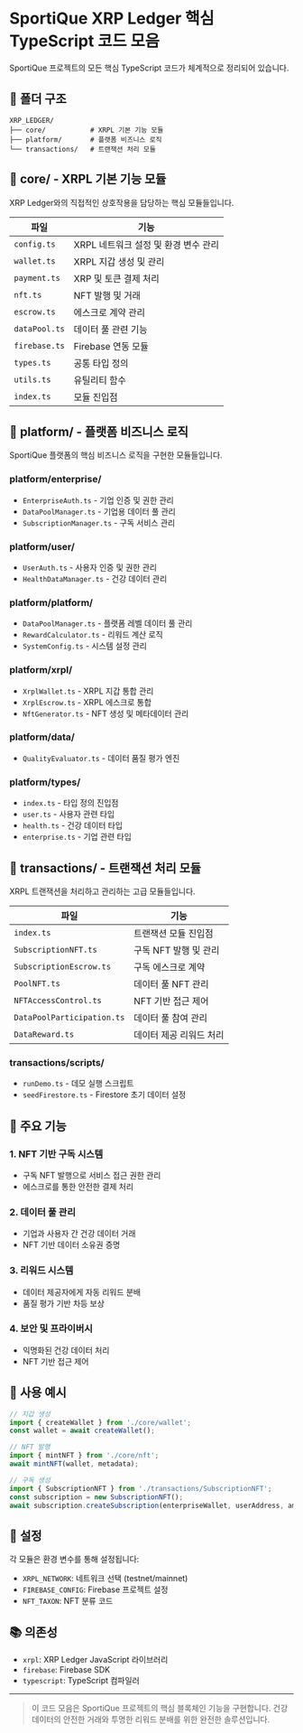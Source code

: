 # SportiQue XRP Ledger 핵심 TypeScript 코드 모음

SportiQue 프로젝트의 모든 핵심 TypeScript 코드가 체계적으로 정리되어 있습니다.

## 📁 폴더 구조

```
XRP_LEDGER/
├── core/           # XRPL 기본 기능 모듈
├── platform/       # 플랫폼 비즈니스 로직
└── transactions/   # 트랜잭션 처리 모듈
```

## 🎯 core/ - XRPL 기본 기능 모듈

XRP Ledger와의 직접적인 상호작용을 담당하는 핵심 모듈들입니다.

| 파일 | 기능 |
|------|------|
| `config.ts` | XRPL 네트워크 설정 및 환경 변수 관리 |
| `wallet.ts` | XRPL 지갑 생성 및 관리 |
| `payment.ts` | XRP 및 토큰 결제 처리 |
| `nft.ts` | NFT 발행 및 거래 |
| `escrow.ts` | 에스크로 계약 관리 |
| `dataPool.ts` | 데이터 풀 관련 기능 |
| `firebase.ts` | Firebase 연동 모듈 |
| `types.ts` | 공통 타입 정의 |
| `utils.ts` | 유틸리티 함수 |
| `index.ts` | 모듈 진입점 |

## 💼 platform/ - 플랫폼 비즈니스 로직

SportiQue 플랫폼의 핵심 비즈니스 로직을 구현한 모듈들입니다.

### platform/enterprise/
- `EnterpriseAuth.ts` - 기업 인증 및 권한 관리
- `DataPoolManager.ts` - 기업용 데이터 풀 관리
- `SubscriptionManager.ts` - 구독 서비스 관리

### platform/user/
- `UserAuth.ts` - 사용자 인증 및 권한 관리
- `HealthDataManager.ts` - 건강 데이터 관리

### platform/platform/
- `DataPoolManager.ts` - 플랫폼 레벨 데이터 풀 관리
- `RewardCalculator.ts` - 리워드 계산 로직
- `SystemConfig.ts` - 시스템 설정 관리

### platform/xrpl/
- `XrplWallet.ts` - XRPL 지갑 통합 관리
- `XrplEscrow.ts` - XRPL 에스크로 통합
- `NftGenerator.ts` - NFT 생성 및 메타데이터 관리

### platform/data/
- `QualityEvaluator.ts` - 데이터 품질 평가 엔진

### platform/types/
- `index.ts` - 타입 정의 진입점
- `user.ts` - 사용자 관련 타입
- `health.ts` - 건강 데이터 타입
- `enterprise.ts` - 기업 관련 타입

## 🔄 transactions/ - 트랜잭션 처리 모듈

XRPL 트랜잭션을 처리하고 관리하는 고급 모듈들입니다.

| 파일 | 기능 |
|------|------|
| `index.ts` | 트랜잭션 모듈 진입점 |
| `SubscriptionNFT.ts` | 구독 NFT 발행 및 관리 |
| `SubscriptionEscrow.ts` | 구독 에스크로 계약 |
| `PoolNFT.ts` | 데이터 풀 NFT 관리 |
| `NFTAccessControl.ts` | NFT 기반 접근 제어 |
| `DataPoolParticipation.ts` | 데이터 풀 참여 관리 |
| `DataReward.ts` | 데이터 제공 리워드 처리 |

### transactions/scripts/
- `runDemo.ts` - 데모 실행 스크립트
- `seedFirestore.ts` - Firestore 초기 데이터 설정

## 🚀 주요 기능

### 1. NFT 기반 구독 시스템
- 구독 NFT 발행으로 서비스 접근 권한 관리
- 에스크로를 통한 안전한 결제 처리

### 2. 데이터 풀 관리
- 기업과 사용자 간 건강 데이터 거래
- NFT 기반 데이터 소유권 증명

### 3. 리워드 시스템
- 데이터 제공자에게 자동 리워드 분배
- 품질 평가 기반 차등 보상

### 4. 보안 및 프라이버시
- 익명화된 건강 데이터 처리
- NFT 기반 접근 제어

## 📝 사용 예시

```typescript
// 지갑 생성
import { createWallet } from './core/wallet';
const wallet = await createWallet();

// NFT 발행
import { mintNFT } from './core/nft';
await mintNFT(wallet, metadata);

// 구독 생성
import { SubscriptionNFT } from './transactions/SubscriptionNFT';
const subscription = new SubscriptionNFT();
await subscription.createSubscription(enterpriseWallet, userAddress, amount);
```

## 🔧 설정

각 모듈은 환경 변수를 통해 설정됩니다:
- `XRPL_NETWORK`: 네트워크 선택 (testnet/mainnet)
- `FIREBASE_CONFIG`: Firebase 프로젝트 설정
- `NFT_TAXON`: NFT 분류 코드

## 📚 의존성

- `xrpl`: XRP Ledger JavaScript 라이브러리
- `firebase`: Firebase SDK
- `typescript`: TypeScript 컴파일러

---

> 이 코드 모음은 SportiQue 프로젝트의 핵심 블록체인 기능을 구현합니다.
> 건강 데이터의 안전한 거래와 투명한 리워드 분배를 위한 완전한 솔루션입니다.
